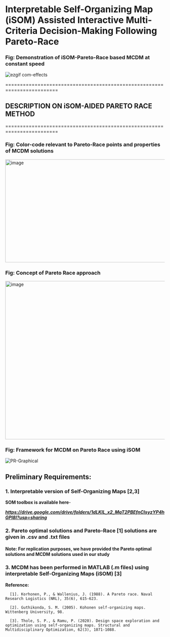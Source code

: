 # Interpretable Self-Organizing Map (iSOM) Assisted Interactive Multi-Criteria Decision-Making Following Pareto-Race

### Fig: Demonstration of iSOM-Pareto-Race based MCDM at constant speed

![ezgif com-effects](https://github.com/deepanshuIITM/iSOM-PR/assets/137225940/c617a7bc-b9d1-48ad-8b11-b7348588f36d)

========================================================================

## DESCRIPTION ON iSOM-AIDED PARETO RACE METHOD

========================================================================


### Fig: Color-code relevant to Pareto-Race points and properties of MCDM solutions

<img src="https://github.com/deepanshuIITM/iSOM-PR/assets/137225940/1b17394f-f605-4996-b0c3-e49febbba88e" alt="image" width="650" height="325">

### Fig: Concept of Pareto Race approach

<img src="https://github.com/deepanshuIITM/iSOM-PR/assets/137225940/98f2c635-e008-491f-a159-0c004fef113c" alt="image" width="550" height="500">

### Fig: Framework for MCDM on Pareto Race using iSOM

![PR-Graphical](https://github.com/deepanshuIITM/iSOM-PR/assets/137225940/d72137f1-1170-4209-97d2-7d9a654b91e5)

## Preliminary Requirements:
### 1. Interpretable version of Self-Organizing Maps [2,3]
   
   **SOM toolbox is available here**-
   
   ***https://drive.google.com/drive/folders/1dLKlL_x2_MqT2PBEfnCIsyzYP4hGPl8I?usp=sharing*** 
   
### 2. Pareto optimal solutions and Pareto-Race [1] solutions are given in .csv and .txt files
   
#### Note: For replication purposes, we have provided the Pareto optimal solutions and MCDM solutions used in our study
   
### 3. MCDM has been performed in MATLAB (.m files) using interpretable Self-Organizing Maps (iSOM) [3]




**Reference:**

      [1]. Korhonen, P., & Wallenius, J. (1988). A Pareto race. Naval Research Logistics (NRL), 35(6), 615-623.

      [2]. Guthikonda, S. M. (2005). Kohonen self-organizing maps. Wittenberg University, 98.

      [3]. Thole, S. P., & Ramu, P. (2020). Design space exploration and optimization using self-organizing maps. Structural and Multidisciplinary Optimization, 62(3), 1071-1088.


